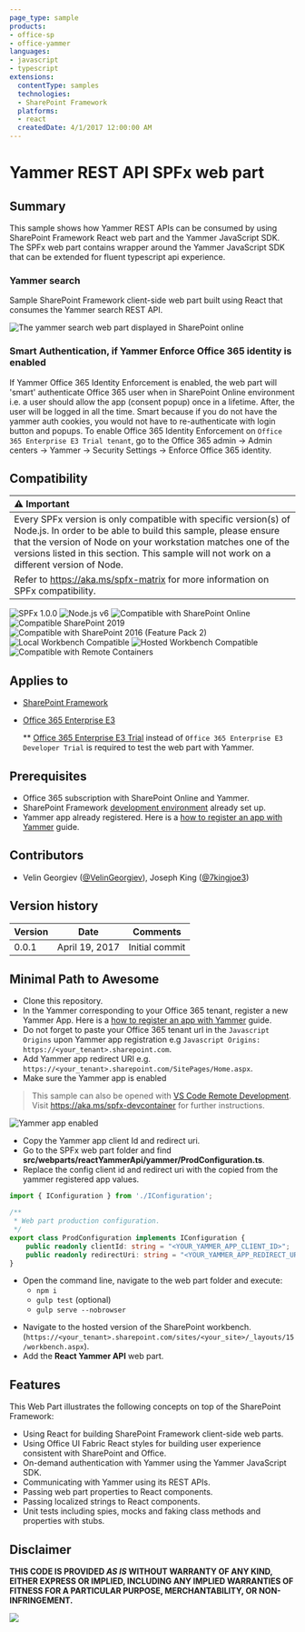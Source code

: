 ```yaml
---
page_type: sample
products:
- office-sp
- office-yammer
languages:
- javascript
- typescript
extensions:
  contentType: samples
  technologies:
  - SharePoint Framework
  platforms:
  - react
  createdDate: 4/1/2017 12:00:00 AM
---
```

# Yammer REST API SPFx web part #

## Summary

This sample shows how Yammer REST APIs can be consumed by using SharePoint Framework React web part and the Yammer JavaScript SDK. The SPFx web part contains wrapper around the Yammer JavaScript SDK that can be extended for fluent typescript api experience.

### Yammer search

Sample SharePoint Framework client-side web part built using React that consumes the Yammer search REST API.

![The yammer search web part displayed in SharePoint online](./assets/spfx-yammer-api-webpart.jpg)

### Smart Authentication, if Yammer Enforce Office 365 identity is enabled

If Yammer Office 365 Identity Enforcement is enabled, the web part will 'smart' authenticate Office 365 user when in SharePoint Online environment i.e. a user should allow the app (consent popup) once in a lifetime. After, the user will be logged in all the time. Smart because if you do not have the yammer auth cookies, you would not have to re-authenticate with login button and popups.
To enable Office 365 Identity Enforcement on `Office 365 Enterprise E3 Trial tenant`, go to the Office 365 admin -> Admin centers -> Yammer -> Security Settings -> Enforce Office 365 identity.

## Compatibility

| :warning: Important          |
|:---------------------------|
| Every SPFx version is only compatible with specific version(s) of Node.js. In order to be able to build this sample, please ensure that the version of Node on your workstation matches one of the versions listed in this section. This sample will not work on a different version of Node.|
|Refer to <https://aka.ms/spfx-matrix> for more information on SPFx compatibility.   |

![SPFx 1.0.0](https://img.shields.io/badge/SPFx-1.0.0-green.svg)
![Node.js v6](https://img.shields.io/badge/Node.js-v6-green.svg)
![Compatible with SharePoint Online](https://img.shields.io/badge/SharePoint%20Online-Compatible-green.svg)
![Compatible SharePoint 2019](https://img.shields.io/badge/SharePoint%20Server%202019-Compatible-green.svg)
![Compatible with SharePoint 2016 (Feature Pack 2)](https://img.shields.io/badge/SharePoint%20Server%202016%20(Feature%20Pack%202)-Compatible-green.svg)
![Local Workbench Compatible](https://img.shields.io/badge/Local%20Workbench-Compatible-green.svg)
![Hosted Workbench Compatible](https://img.shields.io/badge/Hosted%20Workbench-Compatible-green.svg)
![Compatible with Remote Containers](https://img.shields.io/badge/Remote%20Containers-Compatible-green.svg)

## Applies to

* [SharePoint Framework](https://learn.microsoft.com/sharepoint/dev/spfx/sharepoint-framework-overview)
* [Office 365 Enterprise E3](https://learn.microsoft.com/sharepoint/dev/spfx/set-up-your-developer-tenant)

  ** [Office 365 Enterprise E3 Trial](https://products.office.com/en-ie/business/office-365-enterprise-e3-business-software) instead of `Office 365 Enterprise E3 Developer Trial` is required to test the web part with Yammer.

## Prerequisites

* Office 365 subscription with SharePoint Online and Yammer.
* SharePoint Framework [development environment](https://learn.microsoft.com/sharepoint/dev/spfx/set-up-your-development-environment) already set up.
* Yammer app already registered. Here is a [how to register an app with Yammer](https://developer.yammer.com/docs/app-registration) guide.

## Contributors

* Velin Georgiev ([@VelinGeorgiev](https://twitter.com/velingeorgiev)), Joseph King ([@7kingjoe3](https://twitter.com/7kingjoe3))

## Version history

Version|Date|Comments
-------|----|--------
0.0.1|April 19, 2017 | Initial commit

## Minimal Path to Awesome

* Clone this repository.
* In the Yammer corresponding to your Office 365 tenant, register a new Yammer App. Here is a [how to register an app with Yammer](https://developer.yammer.com/docs/app-registration) guide.
* Do not forget to paste your Office 365 tenant url in the `Javascript Origins` upon Yammer app registration e.g `Javascript Origins: https://<your_tenant>.sharepoint.com`.
* Add Yammer app redirect URI e.g. `https://<your_tenant>.sharepoint.com/SitePages/Home.aspx`.
* Make sure the Yammer app is enabled

> This sample can also be opened with [VS Code Remote Development](https://code.visualstudio.com/docs/remote/remote-overview). Visit <https://aka.ms/spfx-devcontainer> for further instructions.

![Yammer app enabled](./assets/yammer-enabled-screen.png)

* Copy the Yammer app client Id and redirect uri.
* Go to the SPFx web part folder and find **src/webparts/reactYammerApi/yammer/ProdConfiguration.ts**.
* Replace the config client id and redirect uri with the copied from the yammer registered app values.

```typescript
import { IConfiguration } from './IConfiguration';

/**
 * Web part production configuration.
 */
export class ProdConfiguration implements IConfiguration {
    public readonly clientId: string = "<YOUR_YAMMER_APP_CLIENT_ID>";
    public readonly redirectUri: string = "<YOUR_YAMMER_APP_REDIRECT_URI>";
}
```

- Open the command line, navigate to the web part folder and execute:
  * `npm i`
  * `gulp test` (optional)
  * `gulp serve --nobrowser`
* Navigate to the hosted version of the SharePoint workbench. (`https://<your_tenant>.sharepoint.com/sites/<your_site>/_layouts/15/workbench.aspx`).
* Add the **React Yammer API** web part.

## Features

This Web Part illustrates the following concepts on top of the SharePoint Framework:

* Using React for building SharePoint Framework client-side web parts.
* Using Office UI Fabric React styles for building user experience consistent with SharePoint and Office.
* On-demand authentication with Yammer using the Yammer JavaScript SDK.
* Communicating with Yammer using its REST APIs.
* Passing web part properties to React components.
* Passing localized strings to React components.
* Unit tests including spies, mocks and faking class methods and properties with stubs.

## Disclaimer

**THIS CODE IS PROVIDED *AS IS* WITHOUT WARRANTY OF ANY KIND, EITHER EXPRESS OR IMPLIED, INCLUDING ANY IMPLIED WARRANTIES OF FITNESS FOR A PARTICULAR PURPOSE, MERCHANTABILITY, OR NON-INFRINGEMENT.**

<img src="https://pnptelemetry.azurewebsites.net/sp-dev-fx-webparts/samples/react-yammer-api" />
